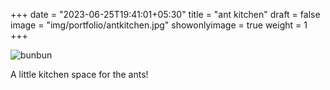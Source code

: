 +++
date = "2023-06-25T19:41:01+05:30"
title = "ant kitchen"
draft = false
image = "img/portfolio/antkitchen.jpg"
showonlyimage = true
weight = 1
+++

![bunbun](/img/portfolio/antkitchen.jpg)

A little kitchen space for the ants!
